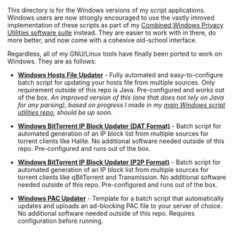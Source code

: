 This directory is for the Windows versions of my script applications. Windows users are now strongly encouraged to use the vastly imroved implementation of these scripts as part of my [Combined Windows Privacy Utilities software suite](https://github.com/bongochong/CWP-Utilities) instead. They are easier to work with in there, do more better, and now come with a cohesive old-school interface.

Regardless, all of my GNU/Linux tools have finally been ported to work on Windows. They are as follows:

+ [**Windows Hosts File Updater**](/WindowsUtils/WinHostsUpdater/) - Fully automated and easy-to-configure batch script for updating your hosts file from multiple sources. Only requirement outside of this repo is Java. Pre-configured and works out of the box. *An improved version of this (one that does not rely on Java for any parsing), based on progress I made in my [main Windows script utilities repo](https://github.com/bongochong/CWP-Utilities), should be up soon.*

* [**Windows BitTorrent IP Block Updater (DAT Format)**](/WindowsUtils/WinIPBlockDAT/) - Batch script for automated generation of an IP block list from multiple sources for torrent clients like Halite. No additional software needed outside of this repo. Pre-configured and runs out of the box.

- [**Windows BitTorrent IP Block Updater (P2P Format)**](/WindowsUtils/WinIPBlockP2P/) - Batch script for automated generation of an IP block list from multiple sources for torrent clients like qBitTorrent and Transmission. No additional software needed outside of this repo. Pre-configured and runs out of the box.

+ [**Windows PAC Updater**](/WindowsUtils/WinPACUpdater/) - Template for a batch script that automatically updates and uploads an ad-blocking PAC file to your server of choice. No additional software needed outside of this repo. Requires configuration before running.
